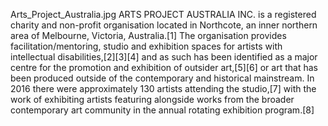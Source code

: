 Arts_Project_Australia.jpg ARTS PROJECT AUSTRALIA INC. is a registered charity and non-profit organisation located in Northcote, an inner northern area of Melbourne, Victoria, Australia.[1] The organisation provides facilitation/mentoring, studio and exhibition spaces for artists with intellectual disabilities,[2][3][4] and as such has been identified as a major centre for the promotion and exhibition of outsider art,[5][6] or art that has been produced outside of the contemporary and historical mainstream. In 2016 there were approximately 130 artists attending the studio,[7] with the work of exhibiting artists featuring alongside works from the broader contemporary art community in the annual rotating exhibition program.[8]
